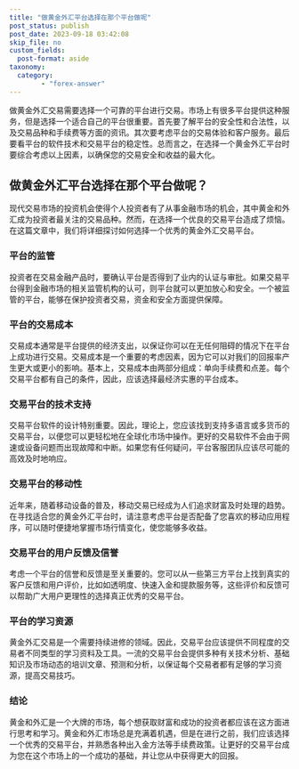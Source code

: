 ```yaml
---
title: "做黄金外汇平台选择在那个平台做呢"
post_status: publish
post_date: 2023-09-18 03:42:08
skip_file: no
custom_fields: 
  post-format: aside
taxonomy:
  category:
        - "forex-answer"
---
```


做黄金外汇交易需要选择一个可靠的平台进行交易。市场上有很多平台提供这种服务，但是选择一个适合自己的平台很重要。首先要了解平台的安全性和合法性，以及交易品种和手续费等方面的资讯。其次要考虑平台的交易体验和客户服务。最后要看平台的软件技术和交易平台的稳定性。总而言之，在选择一个黄金外汇平台时要综合考虑以上因素，以确保您的交易安全和收益的最大化。

## 做黄金外汇平台选择在那个平台做呢？

现代交易市场的投资机会使得个人投资者有了从事金融市场的机会，其中黄金和外汇成为投资者最关注的交易品种。然而，在选择一个优良的交易平台造成了烦恼。在这篇文章中，我们将详细探讨如何选择一个优秀的黄金外汇交易平台。

### 平台的监管

投资者在交易金融产品时，要确认平台是否得到了业内的认证与审批。如果交易平台得到金融市场的相关监管机构的认可，则平台就可以更加放心和安全。一个被监管的平台，能够在保护投资者交易，资金和安全方面提供保障。

### 平台的交易成本

交易成本通常是平台提供的经济支出，以保证你可以在无任何阻碍的情况下在平台上成功进行交易。交易成本是一个重要的考虑因素，因为它可以对我们的回报率产生更大或更小的影响。基本上，交易成本由两部分组成：单向手续费和点差。每个交易平台都有自己的条件，因此，应该选择最经济实惠的平台成本。

### 交易平台的技术支持

交易平台软件的设计特别重要。因此，理论上，您应该找到支持多语言或多货币的交易平台，以便您可以更轻松地在全球化市场中操作。更好的交易软件不会由于网速或设备问题而出现故障和中断。如果您有任何疑问，平台客服团队应该尽可能的高效及时地响应。

### 交易平台的移动性

近年来，随着移动设备的普及，移动交易已经成为人们追求财富及时处理的趋势。在寻找适合您的黄金外汇平台时，请注意考虑平台是否配备了您喜欢的移动应用程序，可以随时便捷地掌握市场行情变化，使您能够多收益。

### 交易平台的用户反馈及信誉

考虑一个平台的信誉和反馈是至关重要的。您可以从一些第三方平台上找到真实的客户反馈和用户评价，比如如透明度、快速入金和提款服务等，这些评价和反馈可以帮助广大用户更理性的选择真正优秀的交易平台。

### 平台的学习资源

黄金外汇交易是一个需要持续进修的领域。因此，交易平台应该提供不同程度的交易者不同类型的学习资料及工具。一流的交易平台会提供多种有关技术分析、基础知识及市场动态的培训文章、预测和分析，以保证每个交易者都有足够的学习资源，提高交易技巧。

### 结论

黄金和外汇是一个大牌的市场，每个想获取财富和成功的投资者都应该在这方面进行思考和学习。黄金和外汇市场总是充满着机遇，但是在进行之前，我们应该选择一个优秀的交易平台，并熟悉各种出入金方法等手续费政策。让更好的交易平台成为您在这个市场上的一个成功的基础，并让您从中获得更大的回报。